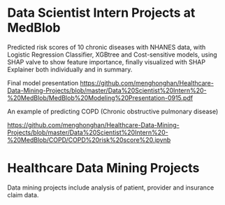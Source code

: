 
# Data Scientist Intern Projects at MedBlob
Predicted risk scores of 10 chronic diseases with NHANES data, with Logistic Regression Classifier, XGBtree and Cost-sensitive models, using SHAP valve to show feature importance, finally visualized with SHAP Explainer both individually and in summary.

Final model presentation
https://github.com/menghonghan/Healthcare-Data-Mining-Projects/blob/master/Data%20Scientist%20Intern%20-%20MedBlob/MedBlob%20Modeling%20Presentation-0915.pdf

An example of predicting COPD (Chronic obstructive pulmonary disease) 

https://github.com/menghonghan/Healthcare-Data-Mining-Projects/blob/master/Data%20Scientist%20Intern%20-%20MedBlob/COPD/COPD%20risk%20score%20.ipynb






# Healthcare Data Mining Projects
Data mining projects include analysis of patient, provider and insurance claim data.
